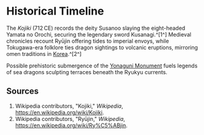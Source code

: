 # Historical Timeline

The *Kojiki* (712 CE) records the deity Susanoo slaying the eight-headed Yamata no Orochi, securing the legendary sword Kusanagi.^[1^] Medieval chronicles recount Ryūjin offering tides to imperial envoys, while Tokugawa-era folklore ties dragon sightings to volcanic eruptions, mirroring omen traditions in [Korea](../../korea/historical-timeline/README.md).^[2^]

Possible prehistoric submergence of the [Yonaguni Monument](../../megaliths/asia/yonaguni.md) fuels legends of sea dragons sculpting terraces beneath the Ryukyu currents.

## Sources
1. Wikipedia contributors, "Kojiki," *Wikipedia*, <https://en.wikipedia.org/wiki/Kojiki>.
2. Wikipedia contributors, "Ryūjin," *Wikipedia*, <https://en.wikipedia.org/wiki/Ry%C5%ABjin>.
